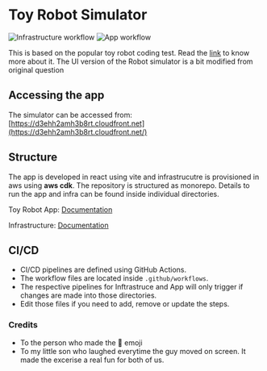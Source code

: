 # Toy Robot Simulator
![Infrastructure workflow](https://github.com/uvishere/toy-robot-challenge/actions/workflows/aws-deploy.yml/badge.svg)
![App workflow](https://github.com/uvishere/toy-robot-challenge/actions/workflows/publish-app.yml/badge.svg)

This is based on the popular toy robot coding test. Read the [link](https://joneaves.wordpress.com/2014/07/21/toy-robot-coding-test/) to know more about it.
The UI version of the Robot simulator is a bit modified from original question

## Accessing the app
The simulator can be accessed from: [https://d3ehh2amh3b8rt.cloudfront.net](https://d3ehh2amh3b8rt.cloudfront.net/)

## Structure
The app is developed in react using vite and infrastrucutre is provisioned in aws using **aws cdk**. The repository is structured as monorepo. Details to run the app and infra can be found inside individual directories.

Toy Robot App: [Documentation](toy-robot/README.md)

Infrastructure: [Documentation](infrastructure/README.md)

## CI/CD
- CI/CD pipelines are defined using GitHub Actions. 
- The workflow files are located inside `.github/workflows`. 
- The respective pipelines for Inftrastruce and App will only trigger if changes are made into those directories.
- Edit those files if you need to add, remove or update the steps.

### Credits
- To the person who made the 🚶 emoji 
- To my little son who laughed everytime the guy moved on screen. It made the excerise a real fun for both of us.

